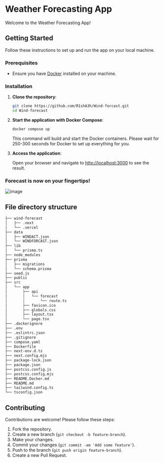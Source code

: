 # Weather Forecasting App

Welcome to the Weather Forecasting App!
## Getting Started

Follow these instructions to set up and run the app on your local machine.

### Prerequisites

- Ensure you have [Docker](https://www.docker.com/get-started) installed on your machine.

### Installation

1. **Clone the repository**:

    ```bash
    git clone https://github.com/R1shA3h/Wind-forcast.git
    cd Wind-forecast
    ```

2. **Start the application with Docker Compose**:

    ```bash
    docker compose up
    ```

    This command will build and start the Docker containers. Please wait for 250-300 seconds for Docker to set up everything for you.

3. **Access the application**:

    Open your browser and navigate to [http://localhost:3000](http://localhost:3000) to see the result.

### Forecast is now on your fingertips!

![image](https://github.com/R1shA3h/Wind-forcast/assets/99585764/c010b229-4f68-41c7-8c22-42a16eaac9b2)

## File directory structure
```bash
├── wind-forecast
│   ├── .next
│   └── .vercel
├── data
│   ├── WINDACT.json
│   └── WINDFORCAST.json
├── lib
│   └── prisma.ts
├── node_modules
├── prisma
│   ├── migrations
│   └── schema.prisma
├── seed.js
├── public
├── src
│   └── app
│       ├── api
│       │   └── forecast
│       │       └── route.ts
│       ├── favicon.ico
│       ├── globals.css
│       ├── layout.tsx
│       └── page.tsx
├── .dockerignore
├── .env
├── .eslintrc.json
├── .gitignore
├── compose.yaml
├── Dockerfile
├── next-env.d.ts
├── next.config.mjs
├── package-lock.json
├── package.json
├── postcss.config.js
├── postcss.config.mjs
├── README.Docker.md
├── README.md
├── tailwind.config.ts
└── tsconfig.json
```
## Contributing

Contributions are welcome! Please follow these steps:

1. Fork the repository.
2. Create a new branch (`git checkout -b feature-branch`).
3. Make your changes.
4. Commit your changes (`git commit -am 'Add some feature'`).
5. Push to the branch (`git push origin feature-branch`).
6. Create a new Pull Request.
